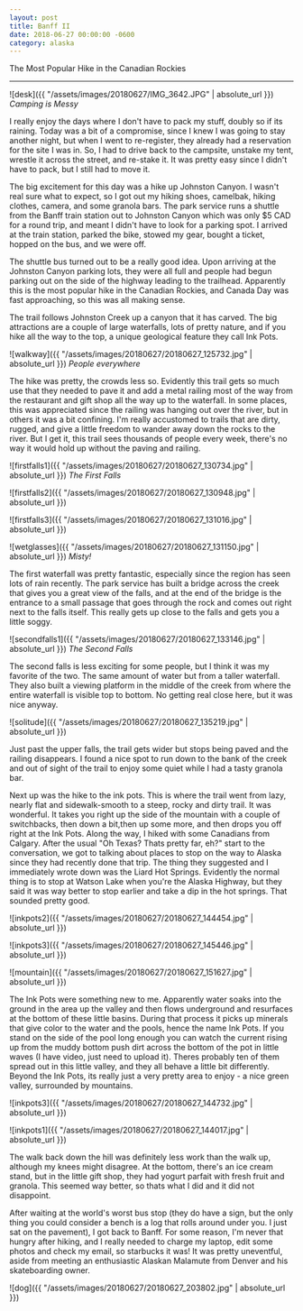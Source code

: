 ```yaml
---
layout: post
title: Banff II
date: 2018-06-27 00:00:00 -0600
category: alaska
---
```


The Most Popular Hike in the Canadian Rockies

---
![desk]({{ "/assets/images/20180627/IMG_3642.JPG" | absolute_url }})
*Camping is Messy*

I really enjoy the days where I don't have to pack my stuff, doubly so if its raining.  Today was a bit of a compromise, since I knew I was going to stay another night, but when I went to re-register, they already had a reservation for the site I was in.  So, I had to drive back to the campsite, unstake my tent, wrestle it across the street, and re-stake it.  It was pretty easy since I didn't have to pack, but I still had to move it.

The big excitement for this day was a hike up Johnston Canyon.  I wasn't real sure what to expect, so I got out my hiking shoes, camelbak, hiking clothes, camera, and some granola bars.  The park service runs a shuttle from the Banff train station out to Johnston Canyon which was only $5 CAD for a round trip, and meant I didn't have to look for a parking spot.  I arrived at the train station, parked the bike, stowed my gear, bought a ticket, hopped on the bus, and we were off.

The shuttle bus turned out to be a really good idea.  Upon arriving at the Johnston Canyon parking lots, they were all full and people had begun parking out on the side of the highway leading to the trailhead.  Apparently this is the most popular hike in the Canadian Rockies, and Canada Day was fast approaching, so this was all making sense.  

The trail follows Johnston Creek up a canyon that it has carved.  The big attractions are a couple of large waterfalls, lots of pretty nature, and if you hike all the way to the top, a unique geological feature they call Ink Pots.

![walkway]({{ "/assets/images/20180627/20180627_125732.jpg" | absolute_url }})
*People everywhere*

The hike was pretty, the crowds less so.  Evidently this trail gets so much use that they needed to pave it and add a metal railing most of the way from the restaurant and gift shop all the way up to the waterfall. In some places, this was appreciated since the railing was hanging out over the river, but in others it was a bit confining.  I'm really accustomed to trails that are dirty, rugged, and give a little freedom to wander away down the rocks to the river.  But I get it, this trail sees thousands of people every week, there's no way it would hold up without the paving and railing.

![firstfalls1]({{ "/assets/images/20180627/20180627_130734.jpg" | absolute_url }})
*The First Falls*

![firstfalls2]({{ "/assets/images/20180627/20180627_130948.jpg" | absolute_url }})

![firstfalls3]({{ "/assets/images/20180627/20180627_131016.jpg" | absolute_url }})

![wetglasses]({{ "/assets/images/20180627/20180627_131150.jpg" | absolute_url }})
*Misty!*

The first waterfall was pretty fantastic, especially since the region has seen lots of rain recently.  The park service has built a bridge across the creek that gives you a great view of the falls, and at the end of the bridge is the entrance to a small passage that goes through the rock and comes out right next to the falls itself.  This really gets up close to the falls and gets you a little soggy.

![secondfalls1]({{ "/assets/images/20180627/20180627_133146.jpg" | absolute_url }})
*The Second Falls*

The second falls is less exciting for some people, but I think it was my favorite of the two.  The same amount of water but from a taller waterfall.  They also built a viewing platform in the middle of the creek from where the entire waterfall is visible top to bottom.  No getting real close here, but it was nice anyway.

![solitude]({{ "/assets/images/20180627/20180627_135219.jpg" | absolute_url }})

Just past the upper falls, the trail gets wider but stops being paved and the railing disappears.  I found a nice spot to run down to the bank of the creek and out of sight of the trail to enjoy some quiet while I had a tasty granola bar.  

Next up was the hike to the ink pots.  This is where the trail went from lazy, nearly flat and sidewalk-smooth to a steep, rocky and dirty trail.  It was wonderful.  It takes you right up the side of the mountain with a couple of switchbacks, then down a bit,then up some more, and then drops you off right at the Ink Pots.  Along the way, I hiked with some Canadians from Calgary.  After the usual "Oh Texas?  Thats pretty far, eh?"  start to the conversation, we got to talking about places to stop on the way to Alaska since they had recently done that trip.  The thing they suggested and I immediately wrote down was the Liard Hot Springs.  Evidently the normal thing is to stop at Watson Lake when you're the Alaska Highway, but they said it was way better to stop earlier and take a dip in the hot springs.  That sounded pretty good.

![inkpots2]({{ "/assets/images/20180627/20180627_144454.jpg" | absolute_url }})

![inkpots3]({{ "/assets/images/20180627/20180627_145446.jpg" | absolute_url }})

![mountain]({{ "/assets/images/20180627/20180627_151627.jpg" | absolute_url }})

The Ink Pots were something new to me.  Apparently water soaks into the ground in the area up the valley and then flows underground and resurfaces at the bottom of these little basins. During that process it picks up minerals that give color to the water and the pools, hence the name Ink Pots.  If you stand on the side of the pool long enough you can watch the current rising up from the muddy bottom push dirt across the bottom of the pot in little waves (I have video, just need to upload it). Theres probably ten of them spread out in this little valley, and they all behave a little bit differently. Beyond the Ink Pots, its really just a very pretty area to enjoy - a nice green valley, surrounded by mountains.

![inkpots3]({{ "/assets/images/20180627/20180627_144732.jpg" | absolute_url }})

![inkpots1]({{ "/assets/images/20180627/20180627_144017.jpg" | absolute_url }})

The walk back down the hill was definitely less work than the walk up, although my knees might disagree.  At the bottom, there's an ice cream stand, but in the little gift shop, they had yogurt parfait with fresh fruit and granola.  This seemed way better, so thats what I did and it did not disappoint.

After waiting at the world's worst bus stop (they do have a sign, but the only thing you could consider a bench is a log that rolls around under you.  I just sat on the pavement), I got back to Banff.  For some reason, I'm never that hungry after hiking, and I really needed to charge my laptop, edit some photos and check my email, so starbucks it was!  It was pretty uneventful, aside from meeting an enthusiastic Alaskan Malamute from Denver and his skateboarding owner.  

![dog]({{ "/assets/images/20180627/20180627_203802.jpg" | absolute_url }})

